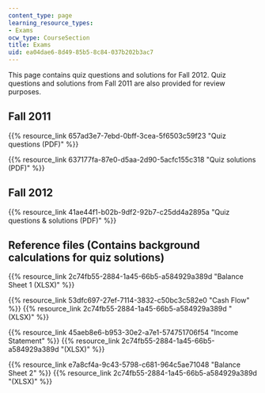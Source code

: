 ```yaml
---
content_type: page
learning_resource_types:
- Exams
ocw_type: CourseSection
title: Exams
uid: ea04dae6-8d49-85b5-8c84-037b202b3ac7
---
```


This page contains quiz questions and solutions for Fall 2012. Quiz questions and solutions from Fall 2011 are also provided for review purposes.

Fall 2011
---------

{{% resource_link 657ad3e7-7ebd-0bff-3cea-5f6503c59f23 "Quiz questions (PDF)" %}}

{{% resource_link 637177fa-87e0-d5aa-2d90-5acfc155c318 "Quiz solutions (PDF)" %}}

Fall 2012
---------

{{% resource_link 41ae44f1-b02b-9df2-92b7-c25dd4a2895a "Quiz questions & solutions (PDF)" %}}

Reference files (Contains background calculations for quiz solutions)
---------------------------------------------------------------------

{{% resource_link 2c74fb55-2884-1a45-66b5-a584929a389d "Balance Sheet 1 (XLSX)" %}}

{{% resource_link 53dfc697-27ef-7114-3832-c50bc3c582e0 "Cash Flow" %}} {{% resource_link 2c74fb55-2884-1a45-66b5-a584929a389d "(XLSX)" %}}

{{% resource_link 45aeb8e6-b953-30e2-a7e1-574751706f54 "Income Statement" %}} {{% resource_link 2c74fb55-2884-1a45-66b5-a584929a389d "(XLSX)" %}}

{{% resource_link e7a8cf4a-9c43-5798-c681-964c5ae71048 "Balance Sheet 2" %}} {{% resource_link 2c74fb55-2884-1a45-66b5-a584929a389d "(XLSX)" %}}